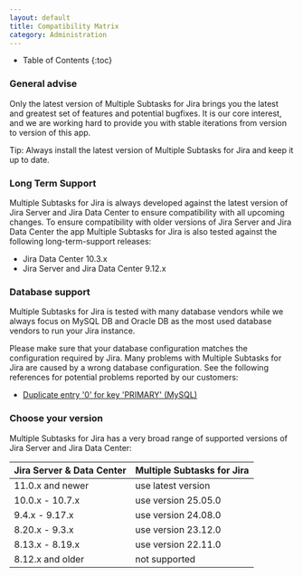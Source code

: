 ```yaml
---
layout: default
title: Compatibility Matrix
category: Administration
---
```


* Table of Contents
{:toc}

### General advise

Only the latest version of Multiple Subtasks for Jira brings you the latest and greatest set of features and potential bugfixes.
It is our core interest, and we are working hard to provide you with stable iterations from version to version of this app.

Tip: Always install the latest version of Multiple Subtasks for Jira and keep it up to date.

### Long Term Support

Multiple Subtasks for Jira is always developed against the latest version of Jira Server and Jira Data Center to ensure compatibility with all upcoming changes.
To ensure compatibility with older versions of Jira Server and Jira Data Center the app Multiple Subtasks for Jira is also tested against the following long-term-support releases:

* Jira Data Center 10.3.x
* Jira Server and Jira Data Center 9.12.x

### Database support

Multiple Subtasks for Jira is tested with many database vendors while we always focus on MySQL DB and Oracle DB as the most used database vendors to run your Jira instance.

Please make sure that your database configuration matches the configuration required by Jira.
Many problems with Multiple Subtasks for Jira are caused by a wrong database configuration.
See the following references for potential problems reported by our customers:

* [Duplicate entry '0' for key 'PRIMARY' (MySQL)](https://confluence.atlassian.com/jirakb/duplicate-entry-errors-in-logs-after-upgrading-jira-server-with-mysql-database-646251198.html)

### Choose your version

Multiple Subtasks for Jira has a very broad range of supported versions of Jira Server and Jira Data Center:

| Jira Server & Data Center | Multiple Subtasks for Jira |
|---------------------------|----------------------------|
| 11.0.x and newer          | use latest version         |
| 10.0.x - 10.7.x           | use version 25.05.0        |
| 9.4.x - 9.17.x            | use version 24.08.0        |
| 8.20.x - 9.3.x            | use version 23.12.0        |
| 8.13.x - 8.19.x           | use version 22.11.0        |
| 8.12.x and older          | not supported              |
